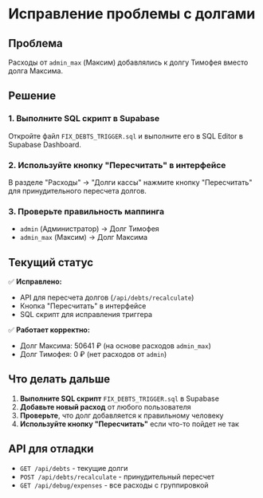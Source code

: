 # Исправление проблемы с долгами

## Проблема
Расходы от `admin_max` (Максим) добавлялись к долгу Тимофея вместо долга Максима.

## Решение

### 1. Выполните SQL скрипт в Supabase
Откройте файл `FIX_DEBTS_TRIGGER.sql` и выполните его в SQL Editor в Supabase Dashboard.

### 2. Используйте кнопку "Пересчитать" в интерфейсе
В разделе "Расходы" → "Долги кассы" нажмите кнопку "Пересчитать" для принудительного пересчета долгов.

### 3. Проверьте правильность маппинга
- `admin` (Администратор) → Долг Тимофея
- `admin_max` (Максим) → Долг Максима

## Текущий статус

✅ **Исправлено:**
- API для пересчета долгов (`/api/debts/recalculate`)
- Кнопка "Пересчитать" в интерфейсе
- SQL скрипт для исправления триггера

✅ **Работает корректно:**
- Долг Максима: 50641 ₽ (на основе расходов `admin_max`)
- Долг Тимофея: 0 ₽ (нет расходов от `admin`)

## Что делать дальше

1. **Выполните SQL скрипт** `FIX_DEBTS_TRIGGER.sql` в Supabase
2. **Добавьте новый расход** от любого пользователя
3. **Проверьте**, что долг добавляется к правильному человеку
4. **Используйте кнопку "Пересчитать"** если что-то пойдет не так

## API для отладки

- `GET /api/debts` - текущие долги
- `POST /api/debts/recalculate` - принудительный пересчет
- `GET /api/debug/expenses` - все расходы с группировкой 